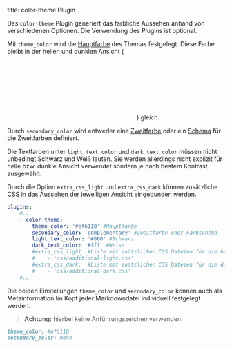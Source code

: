 title: color-theme Plugin

Das `color-theme` Plugin generiert das farbliche Aussehen anhand von verschiedenen Optionen. Die Verwendung des Plugins ist optional.

Mit `theme_color` wird die [Hauptfarbe](primary.md) des Themas festgelegt. Diese Farbe bleibt in der hellen und dunklen Ansicht (<svg class="svg-1em"><use xlink:href="#theme-toggle" /></svg>) gleich.

Durch `secondary_color` wird entweder eine [Zweitfarbe](secondary/index.md) oder ein [Schema](secondary/mono.md) für die Zweitfarben definiert.

Die Textfarben unter `light_text_color` und `dark_text_color` müssen nicht unbedingt Schwarz und Weiß lauten.
Sie werden allerdings nicht explizit für helle bzw. dunkle Ansicht verwendet sondern je nach bestem Kontrast ausgewählt.

Durch die Option `extra_css_light` und `extra_css_dark` können zusätzliche CSS in das Aussehen der jeweiligen Ansicht eingebunden werden.

```yaml
plugins:
    #...
    - color-theme:
        theme_color: '#ef6110' #Hauptfarbe
        secondary_color: 'complementary' #Zweitfarbe oder Farbschema
        light_text_color: '#000' #Schwarz
        dark_text_color: '#fff' #Weiss
        #extra_css_light: #Liste mit zuätzlichen CSS Dateien für die helle Ansicht
        #    - 'css/additional-light.css'
        #extra_css_dark:  #Liste mit zuätzlichen CSS Dateien für die dunkle Ansicht
        #    - 'css/additional-dark.css'
    #...
```

Die beiden Einstellungen `theme_color` und `secondary_color` können auch als Metainformation Im Kopf jeder Markdowndatei individuell festgelegt werden.

> **Achtung:** hierbei keine Anführungszeichen verwenden.

```markdown
theme_color: #ef6110
secondary_color: mono
```
